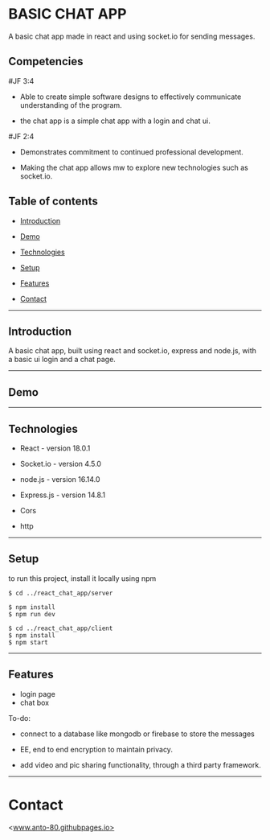 # BASIC CHAT APP

A basic chat app made in react and using socket.io for sending messages.

## Competencies

\#JF 3:4
  
  * Able to create simple software designs to effectively communicate understanding of the program.

  * the chat app is a simple chat app with a login and chat ui.

\#JF 2:4

 * Demonstrates commitment to continued professional development.

 * Making the chat app allows mw to explore new technologies such as socket.io.

## Table of contents

 * [Introduction](#Introduction)

 * [Demo](#Demo)

 * [Technologies](#Technologies)

 * [Setup](#Setup)

 * [Features](#Features)

 * [Contact](#Contact)

 ---

## Introduction

A basic chat app, built using react and socket.io, express and node.js, with a basic ui login and a chat page.

---

## Demo


___

## Technologies

 * React - version 18.0.1

 * Socket.io - version 4.5.0

 * node.js - version 16.14.0

 * Express.js - version 14.8.1

 * Cors

 * http

 ---

## Setup

to run this project, install it locally using npm

```
$ cd ../react_chat_app/server

$ npm install
$ npm run dev
```
```
$ cd ../react_chat_app/client
$ npm install
$ npm start
```

---

## Features

 * login page
 * chat box

To-do:
  * connect to a database like mongodb or firebase to store the messages

  * EE, end to end encryption to maintain privacy.

  * add video and pic sharing functionality, through a third party framework.

  ___

# Contact

 <www.anto-80.githubpages.io>
